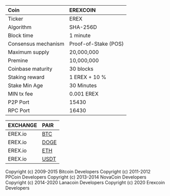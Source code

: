 
Coin | EREXCOIN
:--- | :---
Ticker | EREX
Algorithm | SHA-256D
Block time | 1 minute
Consensus mechanism | Proof-of-Stake (POS)
Maximum supply | 20,000,000
Premine | 10,000,000
Coinbase maturity | 30 blocks
Staking reward | 1 EREX + 10 %
Stake Min Age | 30 Minutes
MIN tx fee | 0.001 EREX
P2P Port | 15430
RPC Port | 16430


EXCHANGE | PAIR
:--- | :---
EREX.io | [BTC](https://erex.io/en/exchange/?pair=BTCEREX)
EREX.io | [DOGE](https://erex.io/en/exchange/?pair=DOGEEREX)
EREX.io | [ETH](https://erex.io/en/exchange/?pair=ETHEREX)
EREX.io | [USDT](https://erex.io/en/exchange/?pair=USDTEREX)


Copyright (c) 2009-2015 Bitcoin Developers
Copyright (c) 2011-2012 PPCoin Developers
Copyright (c) 2013-2014 NovaCoin Developers
Copyright (c) 2014-2020 Lanacoin Developers
Copyright (c) 2020 Erexcoin Developers
